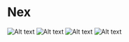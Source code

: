 # Nex
![Alt text](assets/1.jpg)
![Alt text](assets/2.jpg)
![Alt text](assets/3.jpg)
![Alt text](assets/4.jpg)
